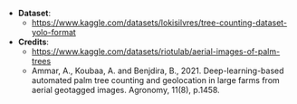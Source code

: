 - **Dataset**:
  - https://www.kaggle.com/datasets/lokisilvres/tree-counting-dataset-yolo-format
- **Credits**:
  - https://www.kaggle.com/datasets/riotulab/aerial-images-of-palm-trees
  - Ammar, A., Koubaa, A. and Benjdira, B., 2021. Deep-learning-based automated palm tree counting and geolocation in large farms from aerial geotagged images. Agronomy, 11(8), p.1458.
